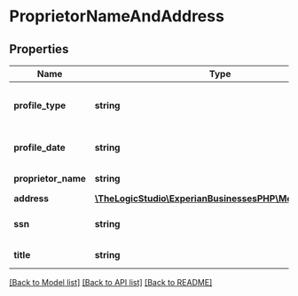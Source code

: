 # ProprietorNameAndAddress

## Properties
Name | Type | Description | Notes
------------ | ------------- | ------------- | -------------
**profile_type** | **string** | Type of individual being profiled | [optional] 
**profile_date** | **string** | Format YYYY-MM-DD | [optional] 
**proprietor_name** | **string** | Proprietor name | [optional] 
**address** | [**\TheLogicStudio\ExperianBusinessesPHP\Model\Address**](Address.md) |  | [optional] 
**ssn** | **string** | Social Security Number | [optional] 
**title** | **string** | Title of the individual | [optional] 

[[Back to Model list]](../README.md#documentation-for-models) [[Back to API list]](../README.md#documentation-for-api-endpoints) [[Back to README]](../README.md)


